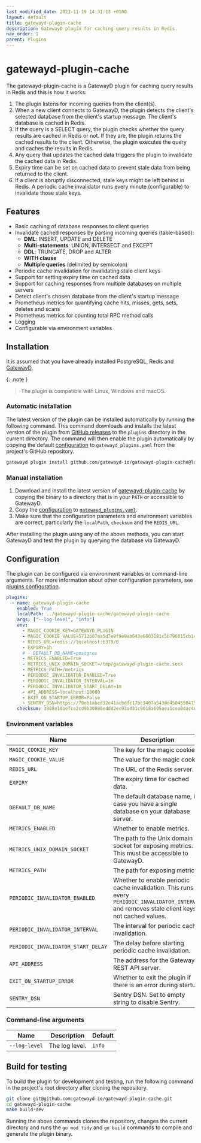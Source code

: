 ```yaml
---
last_modified_date: 2023-11-19 14:31:13 +0100
layout: default
title: gatewayd-plugin-cache
description: GatewayD plugin for caching query results in Redis.
nav_order: 1
parent: Plugins
---
```


# gatewayd-plugin-cache

The gatewayd-plugin-cache is a GatewayD plugin for caching query results in Redis and this is how it works:

1. The plugin listens for incoming queries from the client(s).
2. When a new client connects to GatewayD, the plugin detects the client's selected database from the client's startup message. The client's database is cached in Redis.
3. If the query is a SELECT query, the plugin checks whether the query results are cached in Redis or not. If they are, the plugin returns the cached results to the client. Otherwise, the plugin executes the query and caches the results in Redis.
4. Any query that updates the cached data triggers the plugin to invalidate the cached data in Redis.
5. Expiry time can be set on cached data to prevent stale data from being returned to the client.
6. If a client is abruptly disconnected, stale keys might be left behind in Redis. A periodic cache invalidator runs every minute (configurable) to invalidate those stale keys.

## Features

- Basic caching of database responses to client queries
- Invalidate cached responses by parsing incoming queries (table-based):
  - **DML**: INSERT, UPDATE and DELETE
  - **Multi-statements**: UNION, INTERSECT and EXCEPT
  - **DDL**: TRUNCATE, DROP and ALTER
  - **WITH clause**
  - **Multiple queries** (delimited by semicolon)
- Periodic cache invalidation for invalidating stale client keys
- Support for setting expiry time on cached data
- Support for caching responses from multiple databases on multiple servers
- Detect client's chosen database from the client's startup message
- Prometheus metrics for quantifying cache hits, misses, gets, sets, deletes and scans
- Prometheus metrics for counting total RPC method calls
- Logging
- Configurable via environment variables

## Installation

It is assumed that you have already installed PostgreSQL, Redis and [GatewayD](/getting-started/installation).

{: .note }
> The plugin is compatible with Linux, Windows and macOS.

### Automatic installation

The latest version of the plugin can be installed automatically by running the following command. This command downloads and installs the latest version of the plugin from [GitHub releases](https://github.com/gatewayd-io/gatewayd-plugin-cache/releases) to the `plugins` directory in the current directory. The command will then enable the plugin automatically by copying the default [configuration](#configuration) to `gatewayd_plugins.yaml` from the project's GitHub repository.

```bash
gatewayd plugin install github.com/gatewayd-io/gatewayd-plugin-cache@latest
```

### Manual installation

1. Download and install the latest version of [gatewayd-plugin-cache](https://github.com/gatewayd-io/gatewayd-plugin-cache/releases/latest) by copying the binary to a directory that is in your `PATH` or accessible to GatewayD.
2. Copy the [configuration](#configuration) to [`gatewayd_plugins.yaml`](/using-gatewayd/plugins-configuration/plugins-configuration).
3. Make sure that the configuration parameters and environment variables are correct, particularly the `localPath`, `checksum` and the `REDIS_URL`.

After installing the plugin using any of the above methods, you can start GatewayD and test the plugin by querying the database via GatewayD.

## Configuration

The plugin can be configured via environment variables or command-line arguments. For more information about other configuration parameters, see [plugins configuration](/using-gatewayd/plugins-configuration/plugins-configuration.md).

```yaml
plugins:
  - name: gatewayd-plugin-cache
    enabled: True
    localPath: ../gatewayd-plugin-cache/gatewayd-plugin-cache
    args: ["--log-level", "info"]
    env:
      - MAGIC_COOKIE_KEY=GATEWAYD_PLUGIN
      - MAGIC_COOKIE_VALUE=5712b87aa5d7e9f9e9ab643e6603181c5b796015cb1c09d6f5ada882bf2a1872
      - REDIS_URL=redis://localhost:6379/0
      - EXPIRY=1h
      # - DEFAULT_DB_NAME=postgres
      - METRICS_ENABLED=True
      - METRICS_UNIX_DOMAIN_SOCKET=/tmp/gatewayd-plugin-cache.sock
      - METRICS_PATH=/metrics
      - PERIODIC_INVALIDATOR_ENABLED=True
      - PERIODIC_INVALIDATOR_INTERVAL=1m
      - PERIODIC_INVALIDATOR_START_DELAY=1m
      - API_ADDRESS=localhost:18080
      - EXIT_ON_STARTUP_ERROR=False
      - SENTRY_DSN=https://70eb1abcd32e41acbdfc17bc3407a543@o4504550475038720.ingest.sentry.io/4505342961123328
    checksum: 3988e10aefce2cd9b30888eddd2ec93a431c9018a695aea1cea0dac46ba91cae
```

### Environment variables

| Name                               | Description                                                                                                                                      | Default                                                                                        |
| ---------------------------------- | ------------------------------------------------------------------------------------------------------------------------------------------------ | ---------------------------------------------------------------------------------------------- |
| `MAGIC_COOKIE_KEY`                 | The key for the magic cookie.                                                                                                                    | `GATEWAYD_PLUGIN`                                                                              |
| `MAGIC_COOKIE_VALUE`               | The value for the magic cookie.                                                                                                                  | `5712b87aa5d7e9f9e9ab643e6603181c5b796015cb1c09d6f5ada882bf2a1872`                             |
| `REDIS_URL`                        | The URL of the Redis server.                                                                                                                     | `redis://localhost:6379/0`                                                                     |
| `EXPIRY`                           | The expiry time for cached data.                                                                                                                 | `1h`                                                                                           |
| `DEFAULT_DB_NAME`                  | The default database name, in case you have a single database on your database server.                                                           | `postgres`                                                                                     |
| `METRICS_ENABLED`                  | Whether to enable metrics.                                                                                                                       | `True`                                                                                         |
| `METRICS_UNIX_DOMAIN_SOCKET`       | The path to the Unix domain socket for exposing metrics. This must be accessible to GatewayD.                                                    | `/tmp/gatewayd-plugin-cache.sock`                                                              |
| `METRICS_PATH`                     | The path for exposing metrics.                                                                                                                   | `/metrics`                                                                                     |
| `PERIODIC_INVALIDATOR_ENABLED`     | Whether to enable periodic cache invalidation. This runs every `PERIODIC_INVALIDATOR_INTERVAL` and removes stale client keys, not cached values. | `True`                                                                                         |
| `PERIODIC_INVALIDATOR_INTERVAL`    | The interval for periodic cache invalidation.                                                                                                    | `1m`                                                                                           |
| `PERIODIC_INVALIDATOR_START_DELAY` | The delay before starting periodic cache invalidation.                                                                                           | `1m`                                                                                           |
| `API_ADDRESS`                      | The address for the GatewayD REST API server.                                                                                                    | `localhost:18080`                                                                              |
| `EXIT_ON_STARTUP_ERROR`            | Whether to exit the plugin if there is an error during startup.                                                                                  | `False`                                                                                        |
| `SENTRY_DSN`                       | Sentry DSN. Set to empty string to disable Sentry.                                                                                               | `https://70eb1abcd32e41acbdfc17bc3407a543@o4504550475038720.ingest.sentry.io/4505342961123328` |

### Command-line arguments

| Name          | Description    | Default |
| ------------- | -------------- | ------- |
| `--log-level` | The log level. | `info`  |

## Build for testing

To build the plugin for development and testing, run the following command in the project's root directory after cloning the repository.

```bash
git clone git@github.com:gatewayd-io/gatewayd-plugin-cache.git
cd gatewayd-plugin-cache
make build-dev
```

Running the above commands clones the repository, changes the current directory and runs the `go mod tidy` and `go build` commands to compile and generate the plugin binary.
